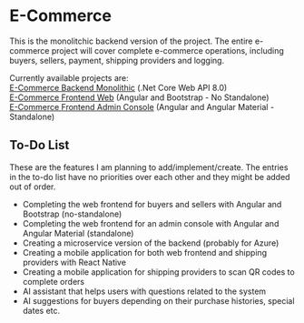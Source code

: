 # E-Commerce
This is the monolitchic backend version of the project. The entire e-commerce project will cover complete e-commerce operations, including buyers, sellers, payment, shipping providers and logging.

Currently available projects are:<br/>
[E-Commerce Backend Monolithic](https://github.com/cemalaydeniz/ecommerce.Backend.Monolithic) (.Net Core Web API 8.0)<br/>
[E-Commerce Frontend Web](https://github.com/cemalaydeniz/ecommerce.Web) (Angular and Bootstrap - No Standalone)<br/>
[E-Commerce Frontend Admin Console](https://github.com/cemalaydeniz/ecommerce.Admin) (Angular and Angular Material - Standalone)<br/>

## To-Do List
These are the features I am planning to add/implement/create. The entries in the to-do list have no priorities over each other and they might be added out of order.

- Completing the web frontend for buyers and sellers with Angular and Bootstrap (no-standalone)
- Completing the web frontend for an admin console with Angular and Angular Material (standalone)
- Creating a microservice version of the backend (probably for Azure)
- Creating a mobile application for both web frontend and shipping providers with React Native 
- Creating a mobile application for shipping providers to scan QR codes to complete orders
- AI assistant that helps users with questions related to the system
- AI suggestions for buyers depending on their purchase histories, special dates etc.

